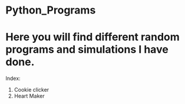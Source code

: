# Python_Programs
# Here you will find different random programs and simulations I have done.
Index:

1. Cookie clicker 
2. Heart Maker
